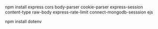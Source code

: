 npm install express cors body-parser cookie-parser express-session content-type raw-body express-rate-limit connect-mongodb-sesssion ejs

npm install dotenv
